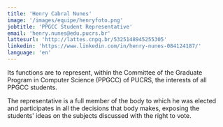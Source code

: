 ```yaml
---
title: 'Henry Cabral Nunes'
image: '/images/equipe/henryfoto.png'
jobtitle: 'PPGCC Student Representative'
email: 'henry.nunes@edu.pucrs.br'
lattesurl: 'http://lattes.cnpq.br/5325148945255305'
linkedin: 'https://www.linkedin.com/in/henry-nunes-084124187/'
language: 'en'
---
```


Its functions are to represent, within the Committee of the Graduate Program in Computer Science (PPGCC) of PUCRS, the interests of all PPGCC students.

The representative is a full member of the body to which he was elected and participates in all the decisions that body makes, exposing the students' ideas on the subjects discussed with the right to vote.
